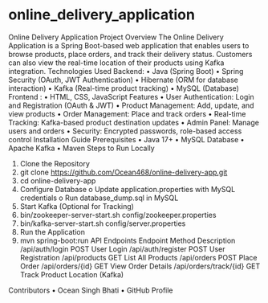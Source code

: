 # online_delivery_application

Online Delivery Application
Project Overview
The Online Delivery Application is a Spring Boot-based web application that enables users to browse products, place orders, and track their delivery status. Customers can also view the real-time location of their products using Kafka integration.
Technologies Used
Backend:
•	Java (Spring Boot)
•	Spring Security (OAuth, JWT Authentication)
•	Hibernate (ORM for database interaction)
•	Kafka (Real-time product tracking)
•	MySQL (Database)
Frontend :
•	HTML, CSS, JavaScript
Features
•	User Authentication: Login and Registration (OAuth & JWT)
•	Product Management: Add, update, and view products
•	Order Management: Place and track orders
•	Real-time Tracking: Kafka-based product destination updates
•	Admin Panel: Manage users and orders
•	Security: Encrypted passwords, role-based access control
Installation Guide
Prerequisites
•	Java 17+
•	MySQL Database
•	Apache Kafka
•	Maven
Steps to Run Locally
1.	Clone the Repository 
2.	git clone https://github.com/Ocean468/online-delivery-app.git
3.	cd online-delivery-app
4.	Configure Database 
o	Update application.properties with MySQL credentials
o	Run database_dump.sql in MySQL
5.	Start Kafka (Optional for Tracking) 
6.	bin/zookeeper-server-start.sh config/zookeeper.properties
7.	bin/kafka-server-start.sh config/server.properties
8.	Run the Application 
9.	mvn spring-boot:run
API Endpoints
Endpoint	Method	Description
/api/auth/login	POST	User Login
/api/auth/register	POST	User Registration
/api/products	GET	List All Products
/api/orders	POST	Place Order
/api/orders/{id}	GET	View Order Details
/api/orders/track/{id}	GET	Track Product Location (Kafka)

Contributors
•	Ocean Singh Bhati
•	GitHub Profile


